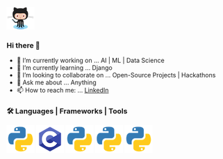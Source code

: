 ![](https://github.com/AkhileshThite/Portfolio/blob/master/Logos/octocat.png)
### Hi there 👋

- 🔭 I’m currently working on ... AI | ML | Data Science
- 🌱 I’m currently learning ... Django
- 🔗 I’m looking to collaborate on ... Open-Source Projects | Hackathons
- 💬 Ask me about ... Anything
- 📫 How to reach me: ... [LinkedIn](https://www.linkedin.com/in/akhileshthite/)

### 🛠️ Languages | Frameworks | Tools
![](https://github.com/AkhileshThite/Portfolio/blob/master/Logos/python.png)
![](https://github.com/AkhileshThite/Portfolio/blob/master/Logos/c.png)
![](https://github.com/AkhileshThite/Portfolio/blob/master/Logos/python.png)
![](https://github.com/AkhileshThite/Portfolio/blob/master/Logos/python.png)
![](https://github.com/AkhileshThite/Portfolio/blob/master/Logos/python.png)

